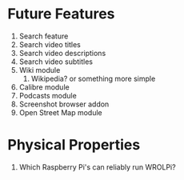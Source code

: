 Future Features
===============
1. Search feature
 1. Search video titles
 1. Search video descriptions
 1. Search video subtitles
1. Wiki module
    1. Wikipedia? or something more simple
1. Calibre module
1. Podcasts module
1. Screenshot browser addon
1. Open Street Map module

Physical Properties
===================
1. Which Raspberry Pi's can reliably run WROLPi?